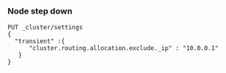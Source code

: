 ### Node step down
```
PUT _cluster/settings
{
  "transient" :{
      "cluster.routing.allocation.exclude._ip" : "10.0.0.1"
   }
}
```

